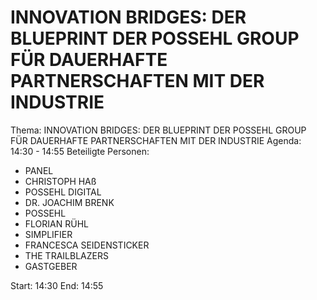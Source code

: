 # INNOVATION BRIDGES: DER BLUEPRINT DER POSSEHL GROUP FÜR DAUERHAFTE PARTNERSCHAFTEN MIT DER INDUSTRIE
Thema: INNOVATION BRIDGES: DER BLUEPRINT DER POSSEHL GROUP FÜR DAUERHAFTE PARTNERSCHAFTEN MIT DER INDUSTRIE
Agenda: 14:30 - 14:55
Beteiligte Personen:
- PANEL
- CHRISTOPH HAß
- POSSEHL DIGITAL
- DR. JOACHIM BRENK
- POSSEHL
- FLORIAN RÜHL
- SIMPLIFIER
- FRANCESCA SEIDENSTICKER
- THE TRAILBLAZERS
- GASTGEBER

Start: 14:30
End: 14:55
